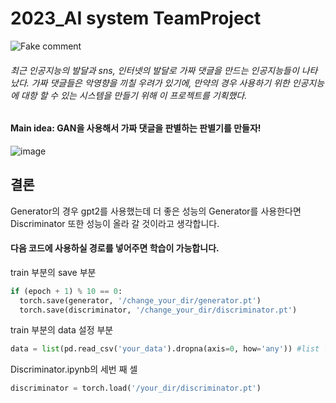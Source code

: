 # 2023_AI system TeamProject

![Fake comment](https://github.com/PG-RDC/TeamProject/assets/130644995/631b4dc6-cbca-474d-a64a-ad8ac68f8c23)

###### 최근 인공지능의 발달과 sns, 인터넷의 발달로 가짜 댓글을 만드는 인공지능들이 나타났다. 가짜 댓글들은 악영향을 끼칠 우려가 있기에, 만약의 경우 사용하기 위한 인공지능에 대항 할 수 있는 시스템을 만들기 위해 이 프로젝트를 기획했다.

#### Main idea: GAN을 사용해서 가짜 댓글을 판별하는 판별기를 만들자!
![image](https://github.com/PG-RDC/TeamProject/assets/130644995/960762a3-7d18-4b8e-9a16-c9901aa0a8d1)

## 결론
Generator의 경우 gpt2를 사용했는데 더 좋은 성능의 Generator를 사용한다면 Discriminator 또한 성능이 올라 갈 것이라고 생각합니다.

#### 다음 코드에 사용하실 경로를 넣어주면 학습이 가능합니다.
train 부분의 save 부분
```python
if (epoch + 1) % 10 == 0:
  torch.save(generator, '/change_your_dir/generator.pt')
  torch.save(discriminator, '/change_your_dir/discriminator.pt')
```
train 부분의 data 설정 부분
```python
data = list(pd.read_csv('your_data').dropna(axis=0, how='any')) #list 형식의 자연어 data
```
Discriminator.ipynb의 세번 째 셀
```python
discriminator = torch.load('/your_dir/discriminator.pt')
```
